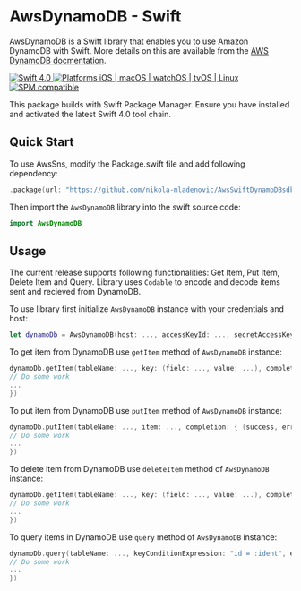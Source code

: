 # AwsDynamoDB - Swift

AwsDynamoDB is a Swift library that enables you to use Amazon DynamoDB  with Swift. More details on this are available from the [AWS DynamoDB docmentation](https://aws.amazon.com/documentation/dynamodb/).

<p>
<a href="https://developer.apple.com/swift/" target="_blank">
<img src="https://img.shields.io/badge/Swift-4.0-orange.svg?style=flat" alt="Swift 4.0">
</a>
<a href="https://developer.apple.com/swift/" target="_blank">
<img src="https://img.shields.io/badge/Platforms-iOS%20%7C%20macOS%20%7C%20watchOS%20%7C%20tvOS%20%7C%20Linux-4E4E4E.svg?colorA=EF5138" alt="Platforms iOS | macOS | watchOS | tvOS | Linux">
</a>
<a href="https://github.com/apple/swift-package-manager" target="_blank">
<img src="https://img.shields.io/badge/SPM-compatible-brightgreen.svg?style=flat&colorB=64A5DE" alt="SPM compatible">
</a>
</p>

This package builds with Swift Package Manager. Ensure you have installed and activated the latest Swift 4.0 tool chain.

## Quick Start

To use AwsSns, modify the Package.swift file and add following dependency:

``` swift
.package(url: "https://github.com/nikola-mladenovic/AwsSwiftDynamoDBsdk", .branch("master"))
```

Then import the `AwsDynamoDB` library into the swift source code:

``` swift
import AwsDynamoDB
```

## Usage

The current release supports following functionalities: Get Item, Put Item, Delete Item and Query. Library uses `Codable` to encode and decode items sent and recieved from DynamoDB.

To use library first initialize `AwsDynamoDB` instance with your credentials and host:
``` swift
let dynamoDb = AwsDynamoDB(host: ..., accessKeyId: ..., secretAccessKey: ...)
```
To get item from DynamoDB use `getItem` method of `AwsDynamoDB` instance:
``` swift
dynamoDb.getItem(tableName: ..., key: (field: ..., value: ...), completion: { (success, item, error) in
// Do some work
...
})
```
To put item from DynamoDB use `putItem` method of `AwsDynamoDB` instance:
``` swift
dynamoDb.putItem(tableName: ..., item: ..., completion: { (success, error) in
// Do some work
...
})
```
To delete item from DynamoDB use `deleteItem` method of `AwsDynamoDB` instance:
``` swift
dynamoDb.getItem(tableName: ..., key: (field: ..., value: ...), completion: { (success, error) in
// Do some work
...
})
```
To query items in DynamoDB use `query` method of `AwsDynamoDB` instance:
``` swift
dynamoDb.query(tableName: ..., keyConditionExpression: "id = :ident", expressionAttributeValues: [":ident" : ...]) { (success, items, error) in
// Do some work
...
})
```

